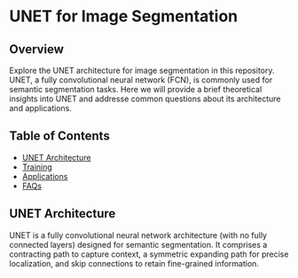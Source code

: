 # UNET for Image Segmentation

## Overview

Explore the UNET architecture for image segmentation in this repository. UNET, a fully convolutional neural network (FCN), is commonly used for semantic segmentation tasks. Here we will provide a brief theoretical insights into UNET and addresse common questions about its architecture and applications.

## Table of Contents

- [UNET Architecture](#unet-architecture)
- [Training](#training)
- [Applications](#applications)
- [FAQs](#faqs)

## UNET Architecture
UNET is a fully convolutional neural network architecture (with no fully connected layers) designed for semantic segmentation. It comprises a contracting path to capture context, a symmetric expanding path for precise localization, and skip connections to retain fine-grained information.
